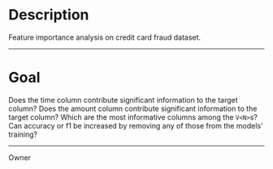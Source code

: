 # Description

Feature importance analysis on credit card fraud dataset.

---

# Goal

Does the time column contribute significant information to the target column?
Does the amount column contribute significant information to the target column?
Which are the most informative columns among the `V<N>`s?
Can accuracy or f1 be increased by removing any of those from the models' training?

---

Owner
